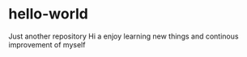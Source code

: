 # hello-world
Just another repository
Hi a enjoy learning new things and continous improvement of myself
